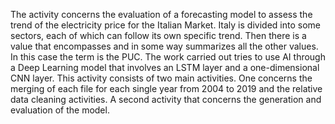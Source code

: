 The activity concerns the evaluation of a forecasting model to assess the trend of the electricity price for the Italian Market. Italy is divided into some sectors, each of which can follow its own specific trend. Then there is a value that encompasses and in some way summarizes all the other values. In this case the term is the PUC. The work carried out tries to use AI through a Deep Learning model that involves an LSTM layer and a one-dimensional CNN layer. This activity consists of two main activities. One concerns the merging of each file for each single year from 2004 to 2019 and the relative data cleaning activities. A second activity that concerns the generation and evaluation of the model.
